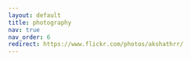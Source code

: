 ```yaml
---
layout: default
title: photography
nav: true
nav_order: 6
redirect: https://www.flickr.com/photos/akshathrr/
---
```

<!-- 
<img src="https://drive.google.com/thumbnail?id=16O2U3hhayp0o3pOGWMf4Vs9nYC4hmsqh">
<img src="https://drive.google.com/thumbnail?id=1Zs89WSkbSvDcNIf9MjAyhGa4nuhfDbDI">
<img src="https://drive.google.com/thumbnail?id=18iIOBsJ7GGIuGQbLluCSDw9eOSkmnZHD">
<img src="https://drive.google.com/thumbnail?id=1hqQgjKC_DU9odbmdLLNW-_jQVUTFLpiR">
<img src="https://drive.google.com/thumbnail?id=1ZVHSCU4uUZZX2j5AoIf5Ihuxlal9IDjm">
<img src="https://drive.google.com/thumbnail?id=1YIFkwIvUi5v5n-SLPkGphqK-aJfD2fgd">
<img src="https://drive.google.com/thumbnail?id=1QBLPiAmMBDo2J0cs19gOmL5yCyiw0nHK">
<img src="https://drive.google.com/thumbnail?id=1OWuLVDfW6BgdSo26P2mMwLs2aMPVzkKa">
<img src="https://drive.google.com/thumbnail?id=1G6jKNUBomxhHaxUUhqA2pqUtYtPoNzsN">
<img src="https://drive.google.com/thumbnail?id=1l92-6A8Ht0wbiJlLuQcIuxFHHQ26okjg">
<img src="https://drive.google.com/thumbnail?id=1ypLKo0pzeP8mwJt-pTjECw0uGkCACioa">
<img src="https://drive.google.com/thumbnail?id=1fRxhN3P6cRiJ_QEZXdGdN-T4uPaqtFCx">
<img src="https://drive.google.com/thumbnail?id=1EZSuQ4sSXaYH5Ql7ji-8KMuXoqsZBbeZ">
<img src="https://drive.google.com/thumbnail?id=1LyttQRDXnKaNwpGiYPdNMQ7r45OnSt4j">
<img src="https://drive.google.com/thumbnail?id=1XvK1tbXAwYWOl4FDkOGExgUxUWqlSHWo">
<img src="https://drive.google.com/thumbnail?id=1o6kQF8aFEvfry1vsATsVEGp5XkviyRHX">
<img src="https://drive.google.com/thumbnail?id=1SoeW3kz7zca42eaQTc3Z1slW4Lw8QbgF">
<img src="https://drive.google.com/thumbnail?id=13CjfVwhlxfYs7KoJqV7kpXxMD3WRm6NA">
<img src="https://drive.google.com/thumbnail?id=1NR_5ErxdNfS3imOKDWMJgM8c1wlBpRXr">
<img src="https://drive.google.com/thumbnail?id=1lGVHrFp09Pw3ugzo0RmlHwFfFs3lOabh">
<img src="https://drive.google.com/thumbnail?id=1xQD67uQsznl7rBza2jnbMlPPWmZ1fOQE">
<img src="https://drive.google.com/thumbnail?id=1c6iQzdxuQKwMY5dOKLap29zPtYtejKNv">
<img src="https://drive.google.com/thumbnail?id=1maq-4GuabY4CegoOKrJRs32QI5bNcAHI">
<img src="https://drive.google.com/thumbnail?id=1XFcMvpcWjz2cvZBjMpUuYwHI1XGSoQgB">
<img src="https://drive.google.com/thumbnail?id=1Xr67ciIM7mIo2-LbYqpZuzwJVd-ica-6">
<img src="https://drive.google.com/thumbnail?id=1kGcdC1Cri_FmCCBjcF8MIgxcD1Oahq7A">
<img src="https://drive.google.com/thumbnail?id=14qmA-a60qWTmhi_APxW-JL7e3wL-SDWH">
<img src="https://drive.google.com/thumbnail?id=1ApTXKhc1wT0BmLGlyezKACGCCIuMmnv8">
<img src="https://drive.google.com/thumbnail?id=19-i7hyJjgrjN93oZHEbePKEKWEqy1gr1">
<img src="https://drive.google.com/thumbnail?id=1PLe8fryEXtR4jCdZXyIutpD91tUe5AHo">
<img src="https://drive.google.com/thumbnail?id=1UzM2-rNzrrV7HiUEGVaN3rfsTr9mLlCH">
<img src="https://drive.google.com/thumbnail?id=1ZjLiJ2mgfS6m2Sksx-Ug6PqpFsKR6XxK">
<img src="https://drive.google.com/thumbnail?id=1hlZeMAU4bcgUAtPQV05ftQeAuEm5q8kw">
<img src="https://drive.google.com/thumbnail?id=16O2U3hhayp0o3pOGWMf4Vs9nYC4hmsqh">
<img src="https://drive.google.com/thumbnail?id=1lCTz9-k0pFMXlH_Nw_BWIeTAaqX1hPQT">
<img src="https://drive.google.com/thumbnail?id=1cr8pYeal2azjHeYu4vzfokz70N_nFhFr">
<img src="https://drive.google.com/thumbnail?id=1qyTHolTDdkRFjPpdwAqKaqa3VJovxHao">
<img src="https://drive.google.com/thumbnail?id=1YQwKV0BN6E-z5z-M3xnGEtzgzPOkLrhU">
<img src="https://drive.google.com/thumbnail?id=1UssUC-O8FFLKNuYpJLwzj2w3JwI8sp0b">
<img src="https://drive.google.com/thumbnail?id=18mu6nZFbgty3KBL2_NP9jLRN6n_xomLt">
<img src="https://drive.google.com/thumbnail?id=1iDe3AeM7KfRW__urlHjN89xdNGbJHzJU">
<img src="https://drive.google.com/thumbnail?id=1pfZM0We6-hkf7rfsl0Z45eKH1SJCF38M">
<img src="https://drive.google.com/thumbnail?id=1rq4lXf8xAEVfTJx5y2skcUaGp2dRx9fa">
<img src="https://drive.google.com/thumbnail?id=1-Xhj0q37x46pIlNmkk6Qx10lyPM2okMq">
<img src="https://drive.google.com/thumbnail?id=1TaX05jBB782vi58HopqguC_B4qGOptMb">
<img src="https://drive.google.com/thumbnail?id=1shBs5JzdZcsS1u0Z8t5wn7KdiOVxTBzb">
<img src="https://drive.google.com/thumbnail?id=1lUEB4-NSlmC93bgf6YbdvONnwbb-O1Ty">
<img src="https://drive.google.com/thumbnail?id=18iotqCWX9DxEB1tPmQ4Xgg4mM6LBj1CV">
<img src="https://drive.google.com/thumbnail?id=1Z9KFetTmEexEiwoW2XUgQkSehzjXzmL_">
<img src="https://drive.google.com/thumbnail?id=1p1D6561jxtSROzBDUI7dcc_vGIXL4Ea9">
<img src="https://drive.google.com/thumbnail?id=1N6RO_iJaHOtD8tqaBzQdo7NKRtJjuG4j">
<img src="https://drive.google.com/thumbnail?id=1j6eFoUG3UUuRygBMODX-8D8F-dP8vgar">
<img src="https://drive.google.com/thumbnail?id=1W31vd1msIwIXOOYZuEAaakjNmILd8mwH">
<img src="https://drive.google.com/thumbnail?id=1oJzodaR2twcjt4M24bgE6NNTA5rDvaz_">
<img src="https://drive.google.com/thumbnail?id=1CtQ2XK4FvLKwVmK5yN-0JpeMTzqbFxWv">
<img src="https://drive.google.com/thumbnail?id=1_1LIX5PecL4NaLVoIEjqFEXwCDcGcWuw">
<img src="https://drive.google.com/thumbnail?id=1e0-FvQifCcpzdXbXtsss2WG9hUy7u-a2">
<img src="https://drive.google.com/thumbnail?id=1VhilhWj8BgD1AQN1Oy99makgt-KLy91v">
<img src="https://drive.google.com/thumbnail?id=1Oykl8rYziSX4jLqoGR-tcQszm3wzFSa_">
<img src="https://drive.google.com/thumbnail?id=1WmPYbiJhwnaG9iNjz9-SmW-ca4u0wyq1">
<img src="https://drive.google.com/thumbnail?id=1BLacOgqGf2FoGe6xTNDnEOXw6hOEfzQM">
<img src="https://drive.google.com/thumbnail?id=1Qyhs5fkj2tzMcw879mfR3zD2JK_NMMed">
<img src="https://drive.google.com/thumbnail?id=1lbbL8ErSDmJF8OdhUjZ7Hm_Q-SiYxsxJ">

 -->
